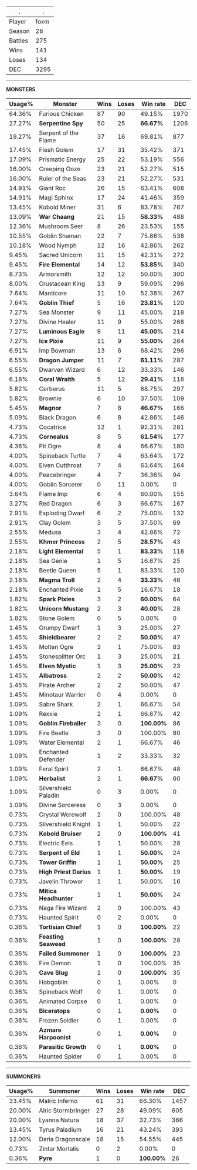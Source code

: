 .|.
|-|-
Player|foxm
Season|28
Battles|275
Wins|141
Loses|134
DEC|3295

---
**MONSTERS**

Usage%|Monster|Wins|Loses|Win rate|DEC|
-|-|-|-|-|-|
64.36%|Furious Chicken|87|90|49.15%|1970|
27.27%|**Serpentine Spy**|50|25|**66.67%**|1206|
19.27%|Serpent of the Flame|37|16|69.81%|877|
17.45%|Flesh Golem|17|31|35.42%|371|
17.09%|Prismatic Energy|25|22|53.19%|556|
16.00%|Creeping Ooze|23|21|52.27%|515|
16.00%|Ruler of the Seas|23|21|52.27%|531|
14.91%|Giant Roc|26|15|63.41%|608|
14.91%|Magi Sphinx|17|24|41.46%|359|
13.45%|Kobold Miner|31|6|83.78%|767|
13.09%|**War Chaang**|21|15|**58.33%**|488|
12.36%|Mushroom Seer|8|26|23.53%|155|
10.55%|Goblin Shaman|22|7|75.86%|538|
10.18%|Wood Nymph|12|16|42.86%|262|
9.45%|Sacred Unicorn|11|15|42.31%|272|
9.45%|**Fire Elemental**|14|12|**53.85%**|340|
8.73%|Armorsmith|12|12|50.00%|300|
8.00%|Crustacean King|13|9|59.09%|296|
7.64%|Manticore|11|10|52.38%|267|
7.64%|**Goblin Thief**|5|16|**23.81%**|120|
7.27%|Sea Monster|9|11|45.00%|218|
7.27%|Divine Healer|11|9|55.00%|268|
7.27%|**Luminous Eagle**|9|11|**45.00%**|214|
7.27%|**Ice Pixie**|11|9|**55.00%**|264|
6.91%|Imp Bowman|13|6|68.42%|296|
6.55%|**Dragon Jumper**|11|7|**61.11%**|287|
6.55%|Dwarven Wizard|6|12|33.33%|146|
6.18%|**Coral Wraith**|5|12|**29.41%**|118|
5.82%|Cerberus|11|5|68.75%|297|
5.82%|Brownie|6|10|37.50%|109|
5.45%|**Magnor**|7|8|**46.67%**|166|
5.09%|Black Dragon|6|8|42.86%|146|
4.73%|Cocatrice|12|1|92.31%|281|
4.73%|**Cornealus**|8|5|**61.54%**|177|
4.36%|Pit Ogre|8|4|66.67%|180|
4.00%|Spineback Turtle|7|4|63.64%|172|
4.00%|Elven Cutthroat|7|4|63.64%|164|
4.00%|Peacebringer|4|7|36.36%|94|
4.00%|Goblin Sorcerer|0|11|0.00%|0|
3.64%|Flame Imp|6|4|60.00%|155|
3.27%|Red Dragon|6|3|66.67%|167|
2.91%|Exploding Dwarf|6|2|75.00%|132|
2.91%|Clay Golem|3|5|37.50%|69|
2.55%|Medusa|3|4|42.86%|72|
2.55%|**Khmer Princess**|2|5|**28.57%**|43|
2.18%|**Light Elemental**|5|1|**83.33%**|118|
2.18%|Sea Genie|1|5|16.67%|25|
2.18%|Beetle Queen|5|1|83.33%|120|
2.18%|**Magma Troll**|2|4|**33.33%**|46|
2.18%|Enchanted Pixie|1|5|16.67%|18|
1.82%|**Spark Pixies**|3|2|**60.00%**|64|
1.82%|**Unicorn Mustang**|2|3|**40.00%**|28|
1.82%|Stone Golem|0|5|0.00%|0|
1.45%|Grumpy Dwarf|1|3|25.00%|27|
1.45%|**Shieldbearer**|2|2|**50.00%**|47|
1.45%|Molten Ogre|3|1|75.00%|83|
1.45%|Stonesplitter Orc|1|3|25.00%|21|
1.45%|**Elven Mystic**|1|3|**25.00%**|23|
1.45%|**Albatross**|2|2|**50.00%**|42|
1.45%|Pirate Archer|2|2|50.00%|47|
1.45%|Minotaur Warrior|0|4|0.00%|0|
1.09%|Sabre Shark|2|1|66.67%|54|
1.09%|Rexxie|2|1|66.67%|42|
1.09%|**Goblin Fireballer**|3|0|**100.00%**|86|
1.09%|Fire Beetle|3|0|100.00%|80|
1.09%|Water Elemental|2|1|66.67%|46|
1.09%|Enchanted Defender|1|2|33.33%|32|
1.09%|Feral Spirit|2|1|66.67%|48|
1.09%|**Herbalist**|2|1|**66.67%**|60|
1.09%|Silvershield Paladin|0|3|0.00%|0|
1.09%|Divine Sorceress|0|3|0.00%|0|
0.73%|Crystal Werewolf|2|0|100.00%|48|
0.73%|Silvershield Knight|1|1|50.00%|22|
0.73%|**Kobold Bruiser**|2|0|**100.00%**|41|
0.73%|Electric Eels|1|1|50.00%|28|
0.73%|**Serpent of Eld**|1|1|**50.00%**|24|
0.73%|**Tower Griffin**|1|1|**50.00%**|25|
0.73%|**High Priest Darius**|1|1|**50.00%**|19|
0.73%|Javelin Thrower|1|1|50.00%|16|
0.73%|**Mitica Headhunter**|1|1|**50.00%**|24|
0.73%|Naga Fire Wizard|2|0|100.00%|43|
0.73%|Haunted Spirit|0|2|0.00%|0|
0.36%|**Tortisian Chief**|1|0|**100.00%**|22|
0.36%|**Feasting Seaweed**|1|0|**100.00%**|28|
0.36%|**Failed Summoner**|1|0|**100.00%**|23|
0.36%|Fire Demon|1|0|100.00%|35|
0.36%|**Cave Slug**|1|0|**100.00%**|35|
0.36%|Hobgoblin|0|1|0.00%|0|
0.36%|Spineback Wolf|0|1|0.00%|0|
0.36%|Animated Corpse|0|1|0.00%|0|
0.36%|**Biceratops**|0|1|**0.00%**|0|
0.36%|Frozen Soldier|0|1|0.00%|0|
0.36%|**Azmare Harpoonist**|0|1|**0.00%**|0|
0.36%|**Parasitic Growth**|0|1|**0.00%**|0|
0.36%|Haunted Spider|0|1|0.00%|0|

---
**SUMMONERS**

Usage%|Summoner|Wins|Loses|Win rate|DEC|
-|-|-|-|-|-|
33.45%|Malric Inferno|61|31|66.30%|1457|
20.00%|Alric Stormbringer|27|28|49.09%|605|
20.00%|Lyanna Natura|18|37|32.73%|366|
13.45%|Tyrus Paladium|16|21|43.24%|393|
12.00%|Daria Dragonscale|18|15|54.55%|445|
0.73%|Zintar Mortalis|0|2|0.00%|0|
0.36%|**Pyre**|1|0|**100.00%**|26|
